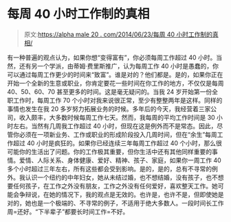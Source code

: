 # 每周 40 小时工作制的真相

> 原文:[https://alpha male 20 . com/2014/06/23/每周 40 小时工作制的真相/](https://alphamale20.com/2014/06/23/the-truth-about-the-40-hour-workweek/)

有一种普遍的观点认为，如果你想“变得富有”，你必须每周工作超过 40 小时。当然，还有另一个学派，由蒂姆·费里斯推广，认为每周工作 40 小时是愚蠢的，你可以通过每周工作更少的时间来“致富”。谁是对的？他们都是。是的，如果你正在开始一个全新的生意或职业，你肯定要花一些时间在你工作的地方，不仅仅是每周 40、50、60、70 甚至更多的时间。这是毫无疑问的。当我 24 岁开始第一份全职工作时，每周工作 70 个小时对我来说很正常，至少有整整两年是这样。同样的事情也发生在我 20 多岁努力拓展业务的时候。多年后的今天，我经营着三家公司，收入颇丰，大多数时候每周工作七天。然而，我每周的平均工作时间是 30 小时左右。当然有几周我工作超过 40 小时，但现在这是例外而不是常态。因此，尽管你必须在一项新业务、工作或职业的形成阶段投入几周时间，但在“余生”每周工作超过 40 小时是疯狂的。如果你已经连续三年每周工作超过 40 个小时，那么很可能你的生活出了问题。你的工作极其重要，但你生活中还有其他同样重要的事情。爱情、人际关系、身体健康、爱好、精神、孩子、家庭，如果你一周工作 40 多个小时超过三年左右，所有这些都会受到影响。是的，是的，总有不寻常的例外。我认识一个纽约的中年妇女，她从未结过婚，也不想结婚，没有孩子，也不想要任何孩子，在工作之外没有朋友，工作之外没有任何爱好，喜欢整天工作。她可能会争辩说，在她的情况下，我的观点是无效的。也许是，也许不是，但即使她是对的，她也是一个极端的、不寻常的例子，不适用于绝大多数人。一段时间长工作周=还好。“下半辈子”都要长时间工作=不好。